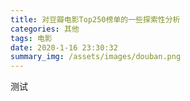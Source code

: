```yaml
---
title: 对豆瓣电影Top250榜单的一些探索性分析
categories: 其他
tags: 电影
date: 2020-1-16 23:30:32
summary_img: /assets/images/douban.png
---
```


<!-- more -->

测试